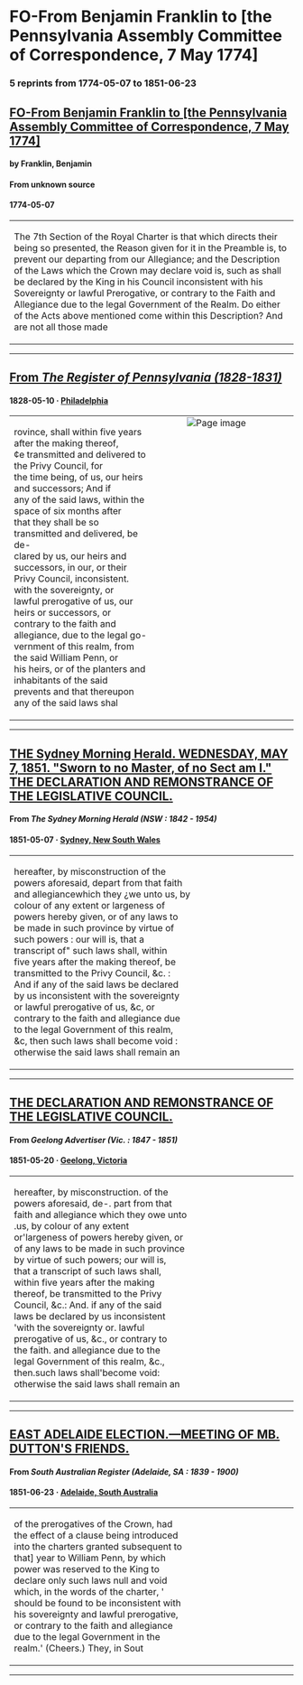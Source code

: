 
# FO-From Benjamin Franklin to [the Pennsylvania Assembly Committee of Correspondence, 7 May 1774]

### 5 reprints from 1774-05-07 to 1851-06-23

## [FO-From Benjamin Franklin to [the Pennsylvania Assembly Committee of Correspondence, 7 May 1774]](https://founders.archives.gov/documents/Franklin/01-21-02-0100)

#### by Franklin, Benjamin

#### From unknown source

#### 1774-05-07

<table style="width: 100%;"><tr><td style="width: 50%">

The 7th Section of the Royal Charter is that which directs their being so presented, the Reason given for it in the Preamble is, to prevent our departing from our Allegiance; and the Description of the Laws which the Crown may declare void is, such as shall be declared by the King in his Council inconsistent with his Sovereignty or lawful Prerogative, or contrary to the Faith and Allegiance due to the legal Government of the Realm. Do either of the Acts above mentioned come within this Description? And are not all those made
</td></tr></table>

---

## [From _The Register of Pennsylvania (1828-1831)_](https://archive.org/details/sim_hazards-register-of-pennsylvania_1828-05-10_1_19/page/n6/mode/1up?view=theater)

#### 1828-05-10 &middot; [Philadelphia](http://dbpedia.org/resource/Philadelphia)

<table style="width: 100%;"><tr><td style="width: 50%">

  
rovince, shall within five years after the making thereof,  
¢e transmitted and delivered to the Privy Council, for  
the time being, of us, our heirs and successors; And if  
any of the said laws, within the space of six months after  
that they shall be so transmitted and delivered, be de-  
clared by us, our heirs and successors, in our, or their  
Privy Council, inconsistent. with the sovereignty, or  
lawful prerogative of us, our heirs or successors, or  
contrary to the faith and allegiance, due to the legal go-  
vernment of this realm, from the said William Penn, or  
his heirs, or of the planters and inhabitants of the said  
prevents and that thereupon any of the said laws shal
</td><td style="width: 50%; max-height: 75%; margin: auto; display: block;">
<img alt="Page image" src="https://iiif.archive.org/iiif/sim_hazards-register-of-pennsylvania_1828-05-10_1_19&#0036;6/pct:8.039648,65.823755,34.966960,13.409962/600,/0/default.jpg"/>
</td>
</tr></table>

---

## [THE Sydney Morning Herald. WEDNESDAY, MAY 7, 1851. "Sworn to no Master, of no Sect am I." THE DECLARATION AND REMONSTRANCE OF THE LEGISLATIVE COUNCIL.](http://trove.nla.gov.au/ndp/del/article/12926876)

#### From _The Sydney Morning Herald (NSW : 1842 - 1954)_

#### 1851-05-07 &middot; [Sydney, New South Wales](http://dbpedia.org/resource/Sydney)

<table style="width: 100%;"><tr><td style="width: 50%">

  
hereafter, by misconstruction of the  
powers aforesaid, depart from that faith  
and allegiancewhich they ¿we unto us, by  
colour of any extent or largeness of  
powers hereby given, or of any laws to  
be made in such province by virtue of  
such powers : our will is, that a  
transcript of&quot; such laws shall, within  
five years after the making thereof, be  
transmitted to the Privy Council, &amp;c. :  
And if any of the said laws be declared  
by us inconsistent with the sovereignty  
or lawful prerogative of us, &amp;c, or  
contrary to the faith and allegiance due  
to the legal Government of this realm,  
&amp;c, then such laws shall become void :  
otherwise the said laws shall remain an
</td></tr></table>

---

## [THE DECLARATION AND REMONSTRANCE OF THE LEGISLATIVE COUNCIL.](http://trove.nla.gov.au/ndp/del/article/91914034)

#### From _Geelong Advertiser (Vic. : 1847 - 1851)_

#### 1851-05-20 &middot; [Geelong, Victoria](http://dbpedia.org/resource/Geelong)

<table style="width: 100%;"><tr><td style="width: 50%">

  
hereafter, by misconstruction. of the  
powers aforesaid, de-. part from that  
faith and allegiance which they owe unto  
.us, by colour of any extent  
or&#x27;largeness of powers hereby given, or  
of any laws to be made in such province  
by virtue of such powers; our will is,  
that a transcript of such laws shall,  
within five years after the making  
thereof, be transmitted to the Privy  
Council, &amp;c.: And. if any of the said  
laws be declared by us inconsistent  
&#x27;with the sovereignty or. lawful  
prerogative of us, &amp;c., or contrary to  
the faith. and allegiance due to the  
legal Government of this realm, &amp;c.,  
then.such laws shall&#x27;become void:  
otherwise the said laws shall remain an
</td></tr></table>

---

## [EAST ADELAIDE ELECTION.—MEETING OF MB. DUTTON'S FRIENDS.](http://trove.nla.gov.au/ndp/del/article/38439830)

#### From _South Australian Register (Adelaide, SA : 1839 - 1900)_

#### 1851-06-23 &middot; [Adelaide, South Australia](http://dbpedia.org/resource/Adelaide)

<table style="width: 100%;"><tr><td style="width: 50%">

  
of the prerogatives of the Crown, had  
the effect of a clause being introduced  
into the charters granted subsequent to  
that] year to William Penn, by which  
power was reserved to the King to  
declare only such laws null and void  
which, in the words of the charter, &#x27;  
should be found to be inconsistent with  
his sovereignty and lawful prerogative,  
or contrary to the faith and allegiance  
due to the legal Government in the  
realm.&#x27; (Cheers.) They, in Sout
</td></tr></table>

---

